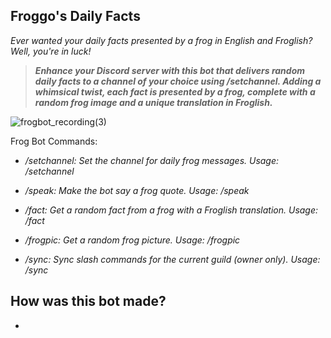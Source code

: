 ## Froggo's Daily Facts

*Ever wanted your daily facts presented by a frog in English and Froglish? Well, you're in luck!*


>***Enhance your Discord server with this bot that delivers random daily facts to a channel of your choice using /setchannel. Adding a whimsical twist, each fact is presented by a frog, complete with a random frog image and a unique translation in Froglish.***

![frogbot_recording(3)](https://github.com/user-attachments/assets/b8faf02a-cf30-4824-9b60-95b1fd79c388)


Frog Bot Commands:

- */setchannel: Set the channel for daily frog messages. Usage: /setchannel*

- */speak: Make the bot say a frog quote. Usage: /speak*

- */fact: Get a random fact from a frog with a Froglish translation. Usage: /fact*

- */frogpic: Get a random frog picture. Usage: /frogpic*

- */sync: Sync slash commands for the current guild (owner only). Usage: /sync*


## How was this bot made?

- 
